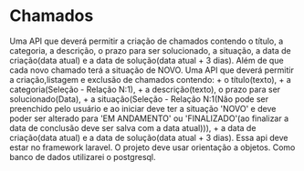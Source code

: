 # Chamados
Uma API que deverá permitir a criação de chamados contendo o título, a categoria, a descrição, o prazo para ser solucionado, a situação, a data de criação(data atual) e a data de solução(data atual + 3 dias). Além de que cada novo chamado terá a situação de NOVO.
Uma API que deverá permitir a criação,listagem e exclusão de chamados contendo: 
    + o título(texto), 
    + a categoria(Seleção - Relação N:1), 
    + a descrição(texto), o prazo para ser solucionado(Data), 
    + a situação(Seleção - Relação N:1(Não pode ser preenchido pelo usuário e ao iniciar deve ter a situação 'NOVO' e deve poder ser alterado para 'EM ANDAMENTO' ou 'FINALIZADO'(ao finalizar a data de conclusão deve ser salva com a data atual))), 
    + a data de criação(data atual) e a data de solução(data atual + 3 dias).
Essa api deve estar no framework laravel. 
O projeto deve usar orientação a objetos.
Como banco de dados utilizarei o postgresql.
